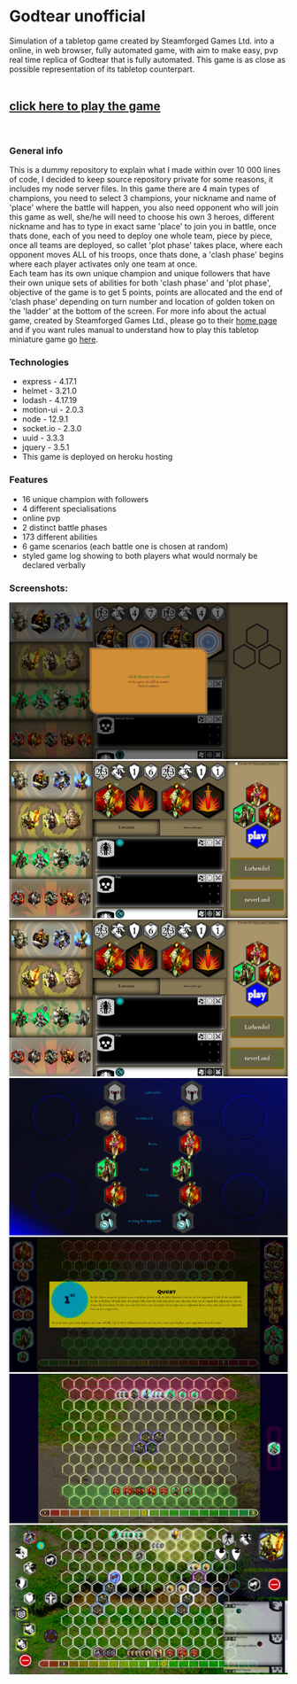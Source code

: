 # Godtear unofficial

Simulation of a tabletop game created by Steamforged Games Ltd. into a online, in web browser, fully automated game, with aim to make easy, pvp real time replica of Godtear that is fully automated. This game is as close as possible representation of its tabletop counterpart. <br/>
<br/>

## [click here to play the game](https://godtear.herokuapp.com/)

<br/>

### General info

This is a dummy repository to explain what I made within over 10 000 lines of code, I decided to keep source repository private for some reasons, it includes my node server files. In this game there are 4 main types of champions, you need to select 3 champions, your nickname and name of 'place' where the battle will happen, you also need opponent who will join this game as well, she/he will need to choose his own 3 heroes, different nickname and has to type in exact same 'place' to join you in battle, once thats done, each of you need to deploy one whole team, piece by piece, once all teams are deployed, so callet 'plot phase' takes place, where each opponent moves ALL of his troops, once thats done, a 'clash phase' begins where each player activates only one team at once.</br>
Each team has its own unique champion and unique followers that have their own unique sets of abilities for both 'clash phase' and 'plot phase', objective of the game is to get 5 points, points are allocated and the end of 'clash phase' depending on turn number and location of golden token on the 'ladder' at the bottom of the screen.
For more info about the actual game, created by Steamforged Games Ltd., please go to their [home page](https://steamforged.com/games/godtear ) and if you want rules manual to understand how to play this tabletop miniature game go [here](https://steamforged.com/resources).
<br />

### Technologies

* express - 4.17.1
* helmet - 3.21.0
* lodash - 4.17.19
* motion-ui - 2.0.3
* node - 12.9.1
* socket.io - 2.3.0
* uuid - 3.3.3
* jquery - 3.5.1
* This game is deployed on heroku hosting<br/>

### Features

* 16 unique champion with followers
* 4 different specialisations
* online pvp
* 2 distinct battle phases
* 173 different abilities
* 6 game scenarios (each battle one is chosen at random)
* styled game log showing to both players what would normaly be declared verbally
  <br/>

### Screenshots:

![img1](https://raw.githubusercontent.com/GrzesiekKozdroj/pGodtear/master/shot0.jpg)
![img2](https://raw.githubusercontent.com/GrzesiekKozdroj/pGodtear/master/shot1.jpg)
![img3](https://raw.githubusercontent.com/GrzesiekKozdroj/pGodtear/master/shot2.jpg)
![img1](https://raw.githubusercontent.com/GrzesiekKozdroj/pGodtear/master/shot3.jpg)
![img2](https://raw.githubusercontent.com/GrzesiekKozdroj/pGodtear/master/shot4.jpg)
![img3](https://raw.githubusercontent.com/GrzesiekKozdroj/pGodtear/master/shot5.jpg)
![img3](https://raw.githubusercontent.com/GrzesiekKozdroj/pGodtear/master/shot6.jpg)
